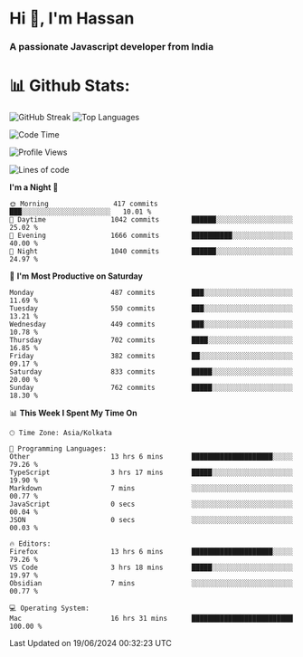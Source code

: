 # Hi 👋, I'm Hassan
### A passionate Javascript developer from India


# 📊 Github Stats:
![GitHub Streak](https://github-readme-streak-stats.herokuapp.com/?user=codeblooded47&theme=dracula&hide_border=false)
![Top Languages](https://github-readme-stats.vercel.app/api/top-langs/?username=codeblooded47&layout=compact&theme=dracula)



<!--START_SECTION:waka-->
![Code Time](http://img.shields.io/badge/Code%20Time-796%20hrs%2022%20mins-blue)

![Profile Views](http://img.shields.io/badge/Profile%20Views-17-blue)

![Lines of code](https://img.shields.io/badge/From%20Hello%20World%20I%27ve%20Written-23.5%20million%20lines%20of%20code-blue)

**I'm a Night 🦉** 

```text
🌞 Morning                417 commits         ███░░░░░░░░░░░░░░░░░░░░░░   10.01 % 
🌆 Daytime                1042 commits        ██████░░░░░░░░░░░░░░░░░░░   25.02 % 
🌃 Evening                1666 commits        ██████████░░░░░░░░░░░░░░░   40.00 % 
🌙 Night                  1040 commits        ██████░░░░░░░░░░░░░░░░░░░   24.97 % 
```
📅 **I'm Most Productive on Saturday** 

```text
Monday                   487 commits         ███░░░░░░░░░░░░░░░░░░░░░░   11.69 % 
Tuesday                  550 commits         ███░░░░░░░░░░░░░░░░░░░░░░   13.21 % 
Wednesday                449 commits         ███░░░░░░░░░░░░░░░░░░░░░░   10.78 % 
Thursday                 702 commits         ████░░░░░░░░░░░░░░░░░░░░░   16.85 % 
Friday                   382 commits         ██░░░░░░░░░░░░░░░░░░░░░░░   09.17 % 
Saturday                 833 commits         █████░░░░░░░░░░░░░░░░░░░░   20.00 % 
Sunday                   762 commits         █████░░░░░░░░░░░░░░░░░░░░   18.30 % 
```


📊 **This Week I Spent My Time On** 

```text
🕑︎ Time Zone: Asia/Kolkata

💬 Programming Languages: 
Other                    13 hrs 6 mins       ████████████████████░░░░░   79.26 % 
TypeScript               3 hrs 17 mins       █████░░░░░░░░░░░░░░░░░░░░   19.90 % 
Markdown                 7 mins              ░░░░░░░░░░░░░░░░░░░░░░░░░   00.77 % 
JavaScript               0 secs              ░░░░░░░░░░░░░░░░░░░░░░░░░   00.04 % 
JSON                     0 secs              ░░░░░░░░░░░░░░░░░░░░░░░░░   00.03 % 

🔥 Editors: 
Firefox                  13 hrs 6 mins       ████████████████████░░░░░   79.26 % 
VS Code                  3 hrs 18 mins       █████░░░░░░░░░░░░░░░░░░░░   19.97 % 
Obsidian                 7 mins              ░░░░░░░░░░░░░░░░░░░░░░░░░   00.77 % 

💻 Operating System: 
Mac                      16 hrs 31 mins      █████████████████████████   100.00 % 
```


 Last Updated on 19/06/2024 00:32:23 UTC
<!--END_SECTION:waka-->

